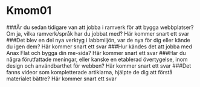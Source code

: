 Kmom01
===============================

###Är du sedan tidigare van att jobba i ramverk för att bygga webbplatser? Om ja, vilka ramverk/språk har du jobbat med?
Här kommer snart ett svar
###Det blev en del nya verktyg i labbmiljön, var de nya för dig eller kände du igen dem?
Här kommer snart ett svar
###Hur kändes det att jobba med Anax Flat och bygga din me-sida?
Här kommer snart ett svar
###Har du några förutfattade meningar, eller kanske en etablerad övertygelse, inom design och användbarthet för webben?
Här kommer snart ett svar
###Det fanns videor som kompletterade artiklarna, hjälpte de dig att förstå materialet bättre?
Här kommer snart ett svar
